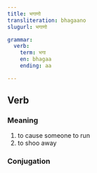 ```yaml
---
title: भगाणो
transliteration: bhagaano
slugurl: भगाणो

grammar: 
  verb:
    term: भगा
    en: bhagaa
    ending: aa

---
```


## Verb
### Meaning
1. to cause someone to run
2. to shoo away

### Conjugation
<verb-conj :grammar="grammar"></verb-conj>